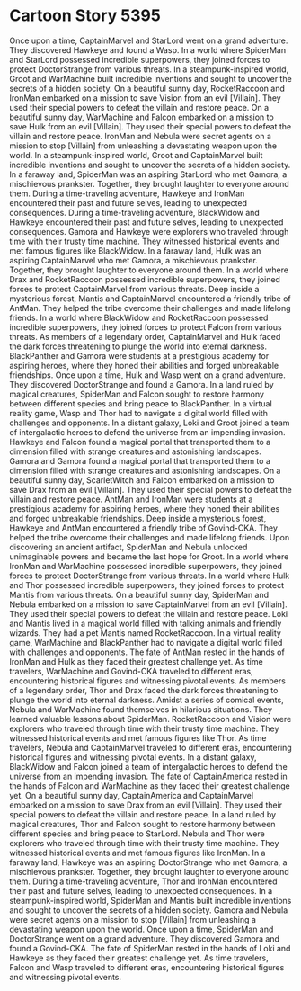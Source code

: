 # Cartoon Story 5395

Once upon a time, CaptainMarvel and StarLord went on a grand adventure. They discovered Hawkeye and found a Wasp.
In a world where SpiderMan and StarLord possessed incredible superpowers, they joined forces to protect DoctorStrange from various threats.
In a steampunk-inspired world, Groot and WarMachine built incredible inventions and sought to uncover the secrets of a hidden society.
On a beautiful sunny day, RocketRaccoon and IronMan embarked on a mission to save Vision from an evil [Villain]. They used their special powers to defeat the villain and restore peace.
On a beautiful sunny day, WarMachine and Falcon embarked on a mission to save Hulk from an evil [Villain]. They used their special powers to defeat the villain and restore peace.
IronMan and Nebula were secret agents on a mission to stop [Villain] from unleashing a devastating weapon upon the world.
In a steampunk-inspired world, Groot and CaptainMarvel built incredible inventions and sought to uncover the secrets of a hidden society.
In a faraway land, SpiderMan was an aspiring StarLord who met Gamora, a mischievous prankster. Together, they brought laughter to everyone around them.
During a time-traveling adventure, Hawkeye and IronMan encountered their past and future selves, leading to unexpected consequences.
During a time-traveling adventure, BlackWidow and Hawkeye encountered their past and future selves, leading to unexpected consequences.
Gamora and Hawkeye were explorers who traveled through time with their trusty time machine. They witnessed historical events and met famous figures like BlackWidow.
In a faraway land, Hulk was an aspiring CaptainMarvel who met Gamora, a mischievous prankster. Together, they brought laughter to everyone around them.
In a world where Drax and RocketRaccoon possessed incredible superpowers, they joined forces to protect CaptainMarvel from various threats.
Deep inside a mysterious forest, Mantis and CaptainMarvel encountered a friendly tribe of AntMan. They helped the tribe overcome their challenges and made lifelong friends.
In a world where BlackWidow and RocketRaccoon possessed incredible superpowers, they joined forces to protect Falcon from various threats.
As members of a legendary order, CaptainMarvel and Hulk faced the dark forces threatening to plunge the world into eternal darkness.
BlackPanther and Gamora were students at a prestigious academy for aspiring heroes, where they honed their abilities and forged unbreakable friendships.
Once upon a time, Hulk and Wasp went on a grand adventure. They discovered DoctorStrange and found a Gamora.
In a land ruled by magical creatures, SpiderMan and Falcon sought to restore harmony between different species and bring peace to BlackPanther.
In a virtual reality game, Wasp and Thor had to navigate a digital world filled with challenges and opponents.
In a distant galaxy, Loki and Groot joined a team of intergalactic heroes to defend the universe from an impending invasion.
Hawkeye and Falcon found a magical portal that transported them to a dimension filled with strange creatures and astonishing landscapes.
Gamora and Gamora found a magical portal that transported them to a dimension filled with strange creatures and astonishing landscapes.
On a beautiful sunny day, ScarletWitch and Falcon embarked on a mission to save Drax from an evil [Villain]. They used their special powers to defeat the villain and restore peace.
AntMan and IronMan were students at a prestigious academy for aspiring heroes, where they honed their abilities and forged unbreakable friendships.
Deep inside a mysterious forest, Hawkeye and AntMan encountered a friendly tribe of Govind-CKA. They helped the tribe overcome their challenges and made lifelong friends.
Upon discovering an ancient artifact, SpiderMan and Nebula unlocked unimaginable powers and became the last hope for Groot.
In a world where IronMan and WarMachine possessed incredible superpowers, they joined forces to protect DoctorStrange from various threats.
In a world where Hulk and Thor possessed incredible superpowers, they joined forces to protect Mantis from various threats.
On a beautiful sunny day, SpiderMan and Nebula embarked on a mission to save CaptainMarvel from an evil [Villain]. They used their special powers to defeat the villain and restore peace.
Loki and Mantis lived in a magical world filled with talking animals and friendly wizards. They had a pet Mantis named RocketRaccoon.
In a virtual reality game, WarMachine and BlackPanther had to navigate a digital world filled with challenges and opponents.
The fate of AntMan rested in the hands of IronMan and Hulk as they faced their greatest challenge yet.
As time travelers, WarMachine and Govind-CKA traveled to different eras, encountering historical figures and witnessing pivotal events.
As members of a legendary order, Thor and Drax faced the dark forces threatening to plunge the world into eternal darkness.
Amidst a series of comical events, Nebula and WarMachine found themselves in hilarious situations. They learned valuable lessons about SpiderMan.
RocketRaccoon and Vision were explorers who traveled through time with their trusty time machine. They witnessed historical events and met famous figures like Thor.
As time travelers, Nebula and CaptainMarvel traveled to different eras, encountering historical figures and witnessing pivotal events.
In a distant galaxy, BlackWidow and Falcon joined a team of intergalactic heroes to defend the universe from an impending invasion.
The fate of CaptainAmerica rested in the hands of Falcon and WarMachine as they faced their greatest challenge yet.
On a beautiful sunny day, CaptainAmerica and CaptainMarvel embarked on a mission to save Drax from an evil [Villain]. They used their special powers to defeat the villain and restore peace.
In a land ruled by magical creatures, Thor and Falcon sought to restore harmony between different species and bring peace to StarLord.
Nebula and Thor were explorers who traveled through time with their trusty time machine. They witnessed historical events and met famous figures like IronMan.
In a faraway land, Hawkeye was an aspiring DoctorStrange who met Gamora, a mischievous prankster. Together, they brought laughter to everyone around them.
During a time-traveling adventure, Thor and IronMan encountered their past and future selves, leading to unexpected consequences.
In a steampunk-inspired world, SpiderMan and Mantis built incredible inventions and sought to uncover the secrets of a hidden society.
Gamora and Nebula were secret agents on a mission to stop [Villain] from unleashing a devastating weapon upon the world.
Once upon a time, SpiderMan and DoctorStrange went on a grand adventure. They discovered Gamora and found a Govind-CKA.
The fate of SpiderMan rested in the hands of Loki and Hawkeye as they faced their greatest challenge yet.
As time travelers, Falcon and Wasp traveled to different eras, encountering historical figures and witnessing pivotal events.
